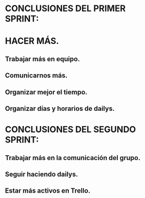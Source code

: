 # CONCLUSIONES DEL PRIMER SPRINT:

 # HACER MÁS.
## Trabajar más en equipo.
## Comunicarnos más.
## Organizar mejor el tiempo.
## Organizar días y horarios de dailys.
>
# CONCLUSIONES DEL SEGUNDO SPRINT:

## Trabajar más en la comunicación del grupo.
## Seguir haciendo dailys.
## Estar más activos en Trello.



